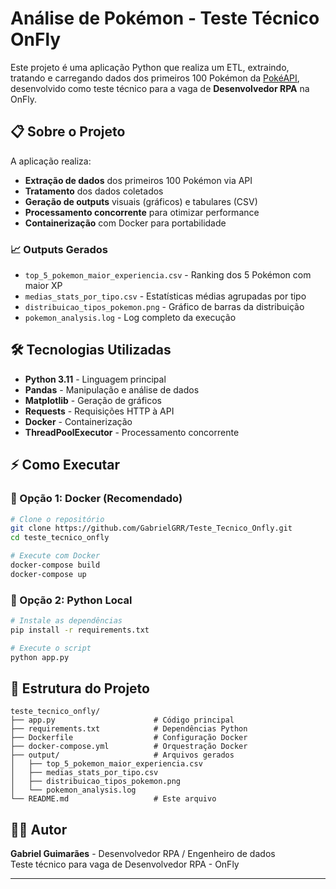 # Análise de Pokémon - Teste Técnico OnFly

Este projeto é uma aplicação Python que realiza um ETL, extraindo, tratando e carregando dados dos primeiros 100 Pokémon da [PokéAPI](https://pokeapi.co/), desenvolvido como teste técnico para a vaga de **Desenvolvedor RPA** na OnFly.

## 📋 Sobre o Projeto

A aplicação realiza:
- **Extração de dados** dos primeiros 100 Pokémon via API
- **Tratamento** dos dados coletados
- **Geração de outputs** visuais (gráficos) e tabulares (CSV)
- **Processamento concorrente** para otimizar performance
- **Containerização** com Docker para portabilidade

### 📈 Outputs Gerados
- `top_5_pokemon_maior_experiencia.csv` - Ranking dos 5 Pokémon com maior XP
- `medias_stats_por_tipo.csv` - Estatísticas médias agrupadas por tipo
- `distribuicao_tipos_pokemon.png` - Gráfico de barras da distribuição
- `pokemon_analysis.log` - Log completo da execução

## 🛠️ Tecnologias Utilizadas

- **Python 3.11** - Linguagem principal
- **Pandas** - Manipulação e análise de dados
- **Matplotlib** - Geração de gráficos
- **Requests** - Requisições HTTP à API
- **Docker** - Containerização
- **ThreadPoolExecutor** - Processamento concorrente

## ⚡ Como Executar

### 🐳 Opção 1: Docker (Recomendado)

```bash
# Clone o repositório
git clone https://github.com/GabrielGRR/Teste_Tecnico_Onfly.git
cd teste_tecnico_onfly

# Execute com Docker
docker-compose build
docker-compose up
```

### 🐍 Opção 2: Python Local

```bash
# Instale as dependências
pip install -r requirements.txt

# Execute o script
python app.py
```

## 📁 Estrutura do Projeto

```
teste_tecnico_onfly/
├── app.py                      # Código principal
├── requirements.txt            # Dependências Python
├── Dockerfile                  # Configuração Docker
├── docker-compose.yml          # Orquestração Docker
├── output/                     # Arquivos gerados
│   ├── top_5_pokemon_maior_experiencia.csv
│   ├── medias_stats_por_tipo.csv
│   ├── distribuicao_tipos_pokemon.png
│   └── pokemon_analysis.log
└── README.md                   # Este arquivo
```

## 👨‍💻 Autor

**Gabriel Guimarães** - Desenvolvedor RPA / Engenheiro de dados  
Teste técnico para vaga de Desenvolvedor RPA - OnFly

---